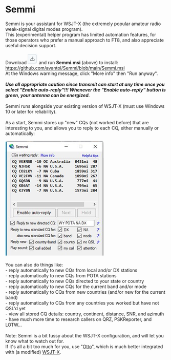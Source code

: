 # Semmi
Semmi is your assistant for WSJT-X (the extremely popular amateur radio weak-signal digital modes program).
<br>This (experimental) helper program has limited automation features, for those operators who prefer a manual approach to FT8, and also appreciate useful decision support.
<br><br>Download <img src="https://github.com/avantol/Semmi/blob/main/dl.JPG"> and run <b>Semmi.msi</b> (above) to install: https://github.com/avantol/Semmi/blob/main/Semmi.msi
<br>At the Windows warning message, click "More info" then "Run anyway".
<br><br><i><b>Use all appropriate caution since transmit can start at any time once you select "Enable auto-reply"!!! Whenever the "Enable auto-reply" button is green, your antenna can be energized.</b></i>
<br><br>Semmi runs alongside your existing version of WSJT-X (must use Windows 10 or later for reliability).
<br><br>As a start, Semmi stores up "new" CQs (not worked before) that are interesting to you, and allows you to reply to each CQ, either manually or automatically:
<br><br><img src="https://github.com/avantol/Semmi/blob/main/Semmi.JPG">
<br><br>You can also do things like:
<br>- reply automatically to new CQs from local and/or DX stations
<br>- reply automatically to new CQs from POTA stations
<br>- reply automatically to new CQs directed to your state or country
<br>- reply automatically to new CQs for the current band and/or mode
<br>- reply automatically to CQs from new countries (and/or new for the current band)
<br>- reply automatically to CQs from any countries you worked but have not QSL'd yet
<br>- view all stored CQ details: country, continent, distance, SNR, and azimuth
<br>- have much more time to research callers on QRZ, PSKReporter, and LOTW...
<br><br>Note: Semmi is a bit fussy about the WSJT-X configuration, and will let you know what to watch out for.
<br>If it's all a bit too much for you, use "<a href="https://github.com/avantol/Otto">Otto</a>", which is much better integrated with (a modified) <a href="https://github.com/avantol/WSJT-X_2.7.0">WSJT-X</a>. 

